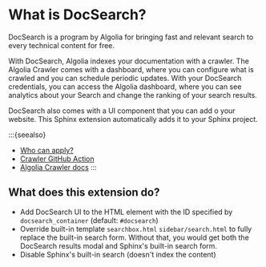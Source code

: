 # What is DocSearch?

DocSearch is a program by Algolia for bringing fast and relevant search to every technical content for free.

With DocSearch, Algolia indexes your documentation with a crawler.
The Algolia Crawler comes with a dashboard, where you can configure what is crawled and you can schedule periodic updates.
With your DocSearch credentials, you can access the Algolia dashboard,
where you can see analytics about your Search and change the ranking of your search results.

DocSearch also comes with a UI component that you can add o your website.
This Sphinx extension automatically adds it to your Sphinx project.

:::{seealso}

- [Who can apply?](https://docsearch.algolia.com/docs/who-can-apply/)
- [Crawler GitHub Action](https://github.com/marketplace/actions/algolia-crawler-automatic-crawl)
- [Algolia Crawler docs](https://www.algolia.com/doc/tools/crawler/getting-started/overview/)
:::

## What does this extension do?

- Add DocSearch UI to the HTML element with the ID specified by `docsearch_container` (default: `#docsearch`)
- Override built-in template `searchbox.html` `sidebar/search.html` to fully replace the built-in search form.
  Without that, you would get both the DocSearch results modal and Sphinx's built-in search form.
- Disable Sphinx's built-in search (doesn't index the content)

